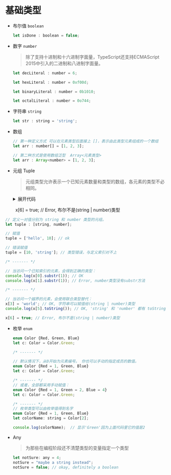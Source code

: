 # 基础类型

* 布尔值 `boolean`
  
  ```javascript
  let isDone : boolean = false;
  ```

* 数字 `number`
  
  > 除了支持十进制和十六进制字面量，TypeScript还支持ECMAScript 2015中引入的二进制和八进制字面量。
  
  ```javascript
  let decLiteral : number = 6; 

  let hexLiteral : number = 0xf00d; 

  let binaryLiteral : number = 0b1010; 

  let octalLiteral : number = 0o744;
  ```

* 字符串 `string`
  
  ```javascript
  let str : string = 'string';
  ```

* 数组 
  
  ```javascript
  // 第一种定义方式 可以在元素类型后面接上 []，表示由此类型元素组成的一个数组
  let arr : number[] = [1, 2, 3];
  
  // 第二种方式是使用数组泛型  Array<元素类型>
  let arr : Array<number> = [1, 2, 3];
  ```

* 元组 Tuple
  
  > 元组类型允许表示一个已知元素数量和类型的数组，各元素的类型不必相同。
  
  <details>
      <summary>展开代码</summary>
      <pre>
          // 定义一对值分别为 string 和 number 类型的元组。
          let tuple : [string, number];
          // 赋值
          tuple = ['hello', 10]; // ok
          // 错误赋值
          tuple = [10, 'string']; // 类型错误，与定义索引对不上
          
          /* ------- */
          
          // 当访问一个已知索引的元素，会得到正确的类型：
          console.log(x[0].substr(1)); // OK
          console.log(x[1].substr(1)); // Error, number类型没有substr方法
          
          /* ------- */
          
          // 当访问一个越界的元素，会使用联合类型替代：
          x[3] = 'world'; // OK, 字符串可以赋值给(string | number)类型

          console.log(x[5].toString()); // OK, 'string' 和 'number' 都有 toString
        x[6] = true; // Error, 布尔不是(string | number)类型
      </pre>
  </details>
  
  ```javascript
  // 定义一对值分别为 string 和 number 类型的元组。
  let tuple : [string, number];
  
  // 赋值
  tuple = ['hello', 10]; // ok
  
  // 错误赋值
  tuple = [10, 'string']; // 类型错误，与定义索引对不上
  
  /* ------- */
  
  // 当访问一个已知索引的元素，会得到正确的类型：
  console.log(x[0].substr(1)); // OK
  console.log(x[1].substr(1)); // Error, number类型没有substr方法
  
  /* ------- */
  
  // 当访问一个越界的元素，会使用联合类型替代：
  x[3] = 'world'; // OK, 字符串可以赋值给(string | number)类型
  console.log(x[5].toString()); // OK, 'string' 和 'number' 都有 toString

  x[6] = true; // Error, 布尔不是(string | number)类型
  ```

* 枚举 `enum`
  
  ```javascript
  enum Color {Red, Green, Blue}
  let c: Color = Color.Green;
  
  /* ------- */
  
  // 默认情况下，从0开始为元素编号。 你也可以手动的指定成员的数值。
  enum Color {Red = 1, Green, Blue}
  let c: Color = Color.Green;
  
  /* ------- */
  // 或者，全部都采用手动赋值：
  enum Color {Red = 1, Green = 2, Blue = 4}
  let c: Color = Color.Green;
  
  /* ------- */
  // 枚举类型可以由枚举值得到名字
  enum Color {Red = 1, Green, Blue}
  let colorName: string = Color[2];
  
  console.log(colorName);  // 显示'Green'因为上面代码里它的值是2
  ```

* Any
  
  > 为那些在编程阶段还不清楚类型的变量指定一个类型
  
  ```javascript
  let notSure: any = 4;
  notSure = "maybe a string instead";
  notSure = false; // okay, definitely a boolean
  ```
  
  

